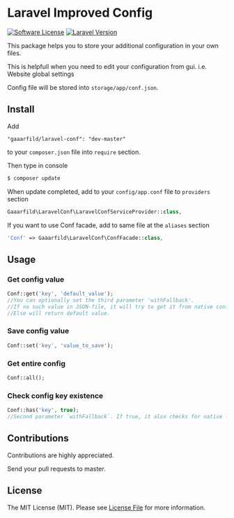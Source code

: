# Laravel Improved Config

[![Software License](https://img.shields.io/badge/license-MIT-brightgreen.svg?style=flat-square)](LICENSE.md)
[![Laravel Version](https://img.shields.io/badge/laravel-5-orange.svg?style=flat-square)](http://laravel.com)

This package helps you to store your additional configuration in your own files.

This is helpfull when you need to edit your configuration from gui. i.e. Website global settings

Config file will be stored into `storage/app/conf.json`.

## Install

Add 

```
"gaaarfild/laravel-conf": "dev-master"
```

to your `composer.json` file into `require` section.

Then type in console

``` bash
$ composer update
```

When update completed, add to your `config/app.conf` file to `providers` section

``` php
Gaaarfild\LaravelConf\LaravelConfServiceProvider::class,
```

If you want to use Conf facade, add to same file at the `aliases` section

``` php
'Conf' => Gaaarfild\LaravelConf\ConfFacade::class,
```




## Usage

### Get config value

``` php
Conf::get('key', 'default_value');
//You can optionally set the third parameter 'withFallback'. 
//If no such value in JSON-file, it will try to get it from native config array. 
//Else will return default value.
```

### Save config value

``` php
Conf::set('key', 'value_to_save');
```

### Get entire config

``` php
Conf::all();
```

### Check config key existence

``` php
Conf::has('key', true);
//Second parameter `withFallback`. If true, it also checks for native laravel config key existence.
```

## Contributions

Contributions are highly appreciated.

Send your pull requests to master.


## License

The MIT License (MIT). Please see [License File](https://github.com/gaaarfild/laravel-conf/blob/master/LICENSE) for more information.

